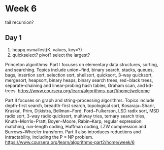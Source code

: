 # Week 6
tail recursion?
## Day 1
1. heapq.nsmallest(K, values, key=?)
2. quickselect? pivot? select the largest?




Princeton algorithms:
Part I focuses on elementary data structures, sorting, and searching. Topics include union−find, binary search, stacks, queues, bags, insertion sort, selection sort, shellsort, quicksort, 3-way quicksort, mergesort, heapsort, binary heaps, binary search trees, red−black trees, separate-chaining and linear-probing hash tables, Graham scan, and kd-trees.
https://www.coursera.org/learn/algorithms-part1/home/welcome


Part II focuses on graph and string-processing algorithms. Topics include depth-first search, breadth-first search, topological sort, Kosaraju−Sharir, Kruskal, Prim, Dijkistra, Bellman−Ford, Ford−Fulkerson, LSD radix sort, MSD radix sort, 3-way radix quicksort, multiway tries, ternary search tries, Knuth−Morris−Pratt, Boyer−Moore, Rabin–Karp, regular expression matching, run-length coding, Huffman coding, LZW compression and Burrows−Wheeler transform. Part II also introduces reductions and intractability, including the P = NP problem.
https://www.coursera.org/learn/algorithms-part2/home/week/6


